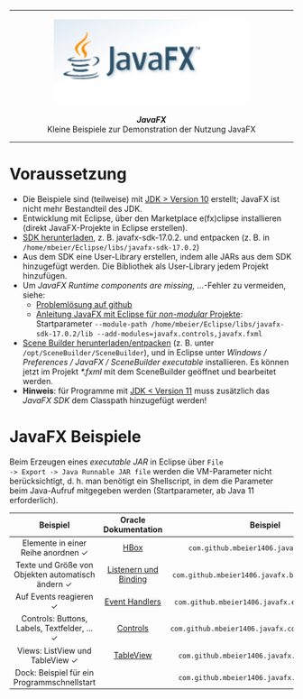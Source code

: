***
<div align="center">
	<img src="fx_boxback_logo.jpg" width="350" alt="JavaFX">
	<p><b><em>JavaFX</em></b><br>Kleine Beispiele zur Demonstration der Nutzung JavaFX</p>
</div>

***

# Voraussetzung

* Die Beispiele sind (teilweise) mit <u>JDK &gt; Version 10</u> erstellt; JavaFX ist nicht mehr Bestandteil des JDK.
* Entwicklung mit Eclipse, über den Marketplace e(fx)clipse installieren (direkt JavaFX-Projekte in Eclipse erstellen).
* <a href="https://gluonhq.com/products/javafx/">SDK herunterladen</a>, z. B. javafx-sdk-17.0.2. und entpacken (z. B. in <code>/home/mbeier/Eclipse/libs/javafx-sdk-17.0.2</code>)
* Aus dem SDK eine User-Library erstellen, indem alle JARs aus dem SDK hinzugefügt werden. Die Bibliothek als User-Library jedem Projekt hinzufügen.
* Um <i>JavaFX Runtime components are missing, ...</i>-Fehler zu vermeiden, siehe:
    * <a href="https://github.com/openjfx/openjfx-docs/issues/91#issuecomment-811525978">Problemlösung auf github</a>
    * <a href="https://openjfx.io/openjfx-docs/">Anleitung JavaFX mit Eclipse für <i>non-modular</i> Projekte</a>: Startparameter ``--module-path /home/mbeier/Eclipse/libs/javafx-sdk-17.0.2/lib --add-modules=javafx.controls,javafx.fxml``
* <a href="https://gluonhq.com/products/scene-builder/">Scene Builder herunterladen/entpacken</a> (z. B. unter <code>/opt/SceneBuilder/SceneBuilder</code>), und in Eclipse unter <i>Windows / Preferences / JavaFX / SceneBuilder executable</i> installieren. Es können jetzt im Projekt <i>*.fxml</i> mit dem SceneBuilder geöffnet und bearbeitet werden.
* <b>Hinweis</b>: für Programme mit <u>JDK &lt; Version 11</u> muss zusätzlich das <i>JavaFX SDK</i> dem Classpath hinzugefügt werden!


# JavaFX Beispiele

Beim Erzeugen eines <i>executable JAR</i> in Eclipse über <code>File -> Export -> Java Runnable JAR file</code> werden die VM-Parameter nicht berücksichtigt,
d. h. man benötigt ein Shellscript, in dem die Parameter beim Java-Aufruf mitgegeben werden (Startparameter, ab Java 11 erforderlich).

|Beispiel                                         |Oracle Dokumentation                                                                           | Beispiel                                                  |
| :---------------------------------------------: | :-------------------------------------------------------------------------------------------: | :-------------------------------------------------------: |
|Elemente in einer Reihe anordnen ✓               |<a href="https://docs.oracle.com/javase/8/javafx/api/javafx/scene/layout/HBox.html">HBox</a>        |<code>com.github.mbeier1406.javafx.hbox.Main</code>        |
|Texte und Größe von Objekten automatisch ändern ✓|<a href="https://docs.oracle.com/javafx/2/binding/jfxpub-binding.htm">Listenern und Binding</a>     |<code>com.github.mbeier1406.javafx.binding.Main.java</code>|
|Auf Events reagieren ✓                           |<a href="https://docs.oracle.com/javafx/2/events/handlers.htm">Event Handlers</a>                   |<code>com.github.mbeier1406.javafx.events.Main.java</code> |
|Controls: Buttons, Labels, Textfelder, ... ✓     |<a href="https://docs.oracle.com/javase/8/javafx/api/javafx/scene/control/Control.html">Controls</a>|<code>com.github.mbeier1406.javafx.controls.Main.java</code> |
|Views: ListView und TableView ✓                  |<a href="https://docs.oracle.com/javafx/2/ui_controls/table-view.htm">TableView</a>                 |<code>com.github.mbeier1406.javafx.view.Main.java</code> |
|Dock: Beispiel für ein Programmschnellstart      |                                                                                                    |<code>com.github.mbeier1406.javafx.dock.Main.java</code> |
